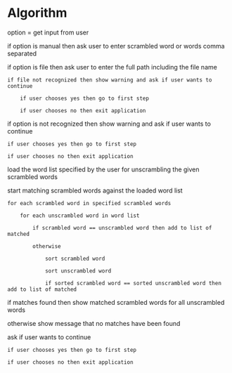 # Algorithm

option = get input from user

if option is manual then ask user to enter scrambled word or words comma separated

if option is file then ask user to enter the full path including the file name

	if file not recognized then show warning and ask if user wants to continue

		if user chooses yes then go to first step

		if user chooses no then exit application

if option is not recognized then show warning and ask if user wants to continue

	if user chooses yes then go to first step

	if user chooses no then exit application

load the word list specified by the user for unscrambling the given scrambled words

start matching scrambled words against the loaded word list

	for each scrambled word in specified scrambled words

		for each unscrambled word in word list

			if scrambled word == unscrambled word then add to list of matched

			otherwise

				sort scrambled word

				sort unscrambled word

				if sorted scrambled word == sorted unscrambled word then add to list of matched

if matches found then show matched scrambled words for all unscrambled words

otherwise show message that no matches have been found

ask if user wants to continue

	if user chooses yes then go to first step

	if user chooses no then exit application
